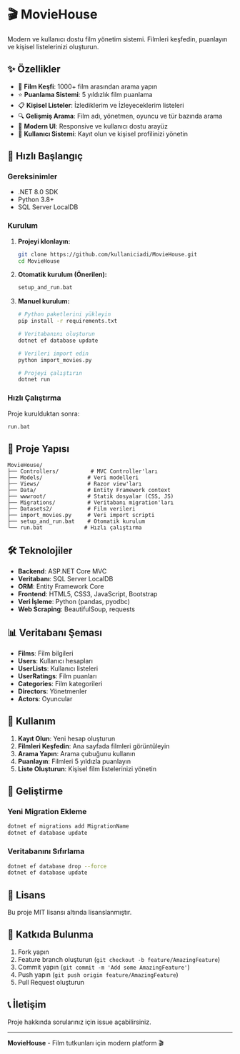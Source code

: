 # 🎬 MovieHouse

Modern ve kullanıcı dostu film yönetim sistemi. Filmleri keşfedin, puanlayın ve kişisel listelerinizi oluşturun.

## ✨ Özellikler

- 🎯 **Film Keşfi**: 1000+ film arasından arama yapın
- ⭐ **Puanlama Sistemi**: 5 yıldızlık film puanlama
- 📋 **Kişisel Listeler**: İzlediklerim ve İzleyeceklerim listeleri
- 🔍 **Gelişmiş Arama**: Film adı, yönetmen, oyuncu ve tür bazında arama
- 🎨 **Modern UI**: Responsive ve kullanıcı dostu arayüz
- 👤 **Kullanıcı Sistemi**: Kayıt olun ve kişisel profilinizi yönetin

## 🚀 Hızlı Başlangıç

### Gereksinimler

- .NET 8.0 SDK
- Python 3.8+
- SQL Server LocalDB

### Kurulum

1. **Projeyi klonlayın:**
   ```bash
   git clone https://github.com/kullaniciadi/MovieHouse.git
   cd MovieHouse
   ```

2. **Otomatik kurulum (Önerilen):**
   ```bash
   setup_and_run.bat
   ```

3. **Manuel kurulum:**
   ```bash
   # Python paketlerini yükleyin
   pip install -r requirements.txt
   
   # Veritabanını oluşturun
   dotnet ef database update
   
   # Verileri import edin
   python import_movies.py
   
   # Projeyi çalıştırın
   dotnet run
   ```

### Hızlı Çalıştırma

Proje kurulduktan sonra:
```bash
run.bat
```

## 📁 Proje Yapısı

```
MovieHouse/
├── Controllers/          # MVC Controller'ları
├── Models/              # Veri modelleri
├── Views/               # Razor view'ları
├── Data/                # Entity Framework context
├── wwwroot/             # Statik dosyalar (CSS, JS)
├── Migrations/          # Veritabanı migration'ları
├── Datasets2/           # Film verileri
├── import_movies.py     # Veri import scripti
├── setup_and_run.bat    # Otomatik kurulum
└── run.bat             # Hızlı çalıştırma
```

## 🛠️ Teknolojiler

- **Backend**: ASP.NET Core MVC
- **Veritabanı**: SQL Server LocalDB
- **ORM**: Entity Framework Core
- **Frontend**: HTML5, CSS3, JavaScript, Bootstrap
- **Veri İşleme**: Python (pandas, pyodbc)
- **Web Scraping**: BeautifulSoup, requests

## 📊 Veritabanı Şeması

- **Films**: Film bilgileri
- **Users**: Kullanıcı hesapları
- **UserLists**: Kullanıcı listeleri
- **UserRatings**: Film puanları
- **Categories**: Film kategorileri
- **Directors**: Yönetmenler
- **Actors**: Oyuncular

## 🎯 Kullanım

1. **Kayıt Olun**: Yeni hesap oluşturun
2. **Filmleri Keşfedin**: Ana sayfada filmleri görüntüleyin
3. **Arama Yapın**: Arama çubuğunu kullanın
4. **Puanlayın**: Filmleri 5 yıldızla puanlayın
5. **Liste Oluşturun**: Kişisel film listelerinizi yönetin

## 🔧 Geliştirme

### Yeni Migration Ekleme
```bash
dotnet ef migrations add MigrationName
dotnet ef database update
```

### Veritabanını Sıfırlama
```bash
dotnet ef database drop --force
dotnet ef database update
```

## 📝 Lisans

Bu proje MIT lisansı altında lisanslanmıştır.

## 🤝 Katkıda Bulunma

1. Fork yapın
2. Feature branch oluşturun (`git checkout -b feature/AmazingFeature`)
3. Commit yapın (`git commit -m 'Add some AmazingFeature'`)
4. Push yapın (`git push origin feature/AmazingFeature`)
5. Pull Request oluşturun

## 📞 İletişim

Proje hakkında sorularınız için issue açabilirsiniz.

---

**MovieHouse** - Film tutkunları için modern platform 🎬 
